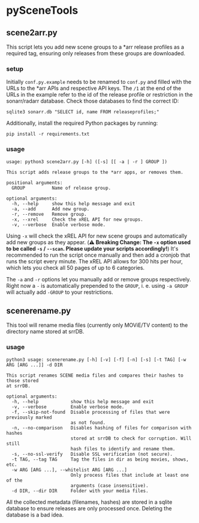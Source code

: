 # pySceneTools

## scene2arr.py
This script lets you add new scene groups to a *arr release profiles as a required 
tag, ensuring only releases from these groups are downloaded.

### setup
Initially `conf.py.example` needs to be renamed to `conf.py` and filled with the
URLs to the *arr APIs and respective API keys. The `/1` at the end of the URLs
in the example refer to the id of the release profile or restriction in the
sonarr/radarr database. Check those databases to find the correct ID:
```
sqlite3 sonarr.db "SELECT id, name FROM releaseprofiles;"
```

Additionally, install the required Python packages by running:
```
pip install -r requirements.txt
```


### usage
```
usage: python3 scene2arr.py [-h] ([-s] [[ -a | -r ] GROUP ])

This script adds release groups to the *arr apps, or removes them.

positional arguments:
  GROUP          Name of release group.

optional arguments:
  -h, --help     show this help message and exit
  -a, --add      Add new group.
  -r, --remove   Remove group.
  -x, --xrel     Check the xREL API for new groups.
  -v, --verbose  Enable verbose mode.
```

Using `-x` will check the xREL API for new scene groups and automatically add
new groups as they appear. (**⚠️ Breaking Change: The `-x` option used to be
called `-s` / `--scan`. Please update your scripts accordingly!**) It's
recommended to run the script once manually and then add a cronjob that runs the
script every minute. The xREL API allows for 300 hits per hour, which lets you
check all 50 pages of up to 6 categories.

The `-a` and `-r` options let you manually add or remove groups respectively.
Right now a `-` is automatically prepended to the `GROUP`, i. e. using `-a
GROUP` will actually add `-GROUP` to your restrictions.

## scenerename.py
This tool will rename media files (currently only MOViE/TV content) to the
directory name stored at srrDB.

### usage
```
python3 usage: scenerename.py [-h] [-v] [-f] [-n] [-s] [-t TAG] [-w ARG [ARG ...]] -d DIR

This script renames SCENE media files and compares their hashes to those stored
at srrDB.

optional arguments:
  -h, --help            show this help message and exit
  -v, --verbose         Enable verbose mode.
  -f, --skip-not-found  Disable processing of files that were previously marked
                        as not found.
  -n, --no-comparison   Disables hashing of files for comparison with hashes
                        stored at srrDB to check for corruption. Will still
                        hash files to identify and rename them.
  -s, --no-ssl-verify   Disable SSL verification (not secure).
  -t TAG, --tag TAG     Tag the files in dir as being movies, shows, etc.
  -w ARG [ARG ...], --whitelist ARG [ARG ...]
                        Only process files that include at least one of the
                        arguments (case insensitive).
  -d DIR, --dir DIR     Folder with your media files.
```
All the collected metadata (filenames, hashes) are stored in a sqlite database
to ensure releases are only processed once. Deleting the database is a bad idea.
